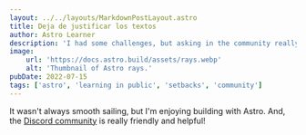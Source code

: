 ```yaml
---
layout: ../../layouts/MarkdownPostLayout.astro
title: Deja de justificar los textos
author: Astro Learner
description: 'I had some challenges, but asking in the community really helped!'
image:
    url: 'https://docs.astro.build/assets/rays.webp'
    alt: 'Thumbnail of Astro rays.'
pubDate: 2022-07-15
tags: ['astro', 'learning in public', 'setbacks', 'community']
---
```


It wasn't always smooth sailing, but I'm enjoying building with Astro. And, the [Discord community](https://astro.build/chat) is really friendly and helpful!
